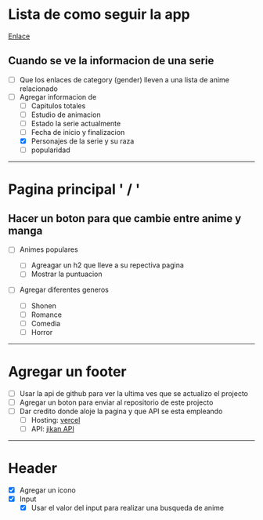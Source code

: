 # Lista de como seguir la app

[Enlace](https://anime-directory-five.vercel.app)

## Cuando se ve la informacion de una serie

- [ ] Que los enlaces de category (gender) lleven a una lista de anime relacionado
- [ ] Agregar informacion de
  - [ ] Capitulos totales
  - [ ] Estudio de animacion
  - [ ] Estado la serie actualmente
  - [ ] Fecha de inicio y finalizacion
  - [x] Personajes de la serie y su raza
  - [ ] popularidad

---

# Pagina principal ' / '

## Hacer un boton para que cambie entre anime y manga

- [ ] Animes populares

  - [ ] Agreagar un h2 que lleve a su repectiva pagina
  - [ ] Mostrar la puntuacion

- [ ] Agregar diferentes generos
  - [ ] Shonen
  - [ ] Romance
  - [ ] Comedia
  - [ ] Horror

---

# Agregar un footer

- [ ] Usar la api de github para ver la ultima ves que se actualizo el projecto
- [ ] Agregar un boton para enviar al repositorio de este projecto
- [ ] Dar credito donde aloje la pagina y que API se esta empleando
  - [ ] Hosting: [vercel](https://vercel.com/)
  - [ ] API: [jikan API](https://moe.jikan.com/)

---

# Header

- [x] Agregar un icono
- [x] Input
  - [x] Usar el valor del input para realizar una busqueda de anime
